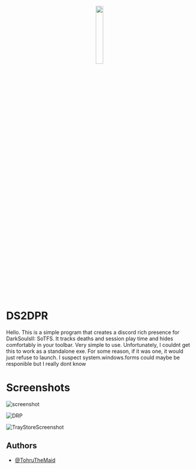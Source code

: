 
<p align="center" width="100%">
    <img width="20%" src="https://cdn.discordapp.com/attachments/467018961259855872/1015043181966000208/ds2logo.png"> 
</p>

# DS2DPR


Hello. This is a simple program that creates a discord rich presence for DarkSoulsII: SoTFS. It tracks deaths and session play time and hides comfortably in 
your toolbar. Very simple to use. Unfortunately, I couldnt get this to work as a standalone exe. For some reason, if it was one, it would just refuse to launch.
 I suspect system.windows.forms could maybe be responible but I really dont know

# Screenshots


![screenshot](https://cdn.discordapp.com/attachments/467018961259855872/1015044454010339390/unknown.png)

![DRP](https://cdn.discordapp.com/attachments/467018961259855872/1015044604694888538/unknown.png)

![TrayStoreScreenshot](https://cdn.discordapp.com/attachments/467018961259855872/1015044666300825731/unknown.png)




## Authors

- [@TohruTheMaid](https://github.com/TohruTheMaid)

